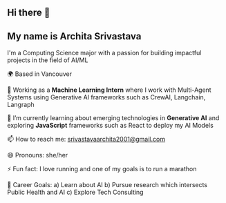 ## Hi there 👋

## My name is Archita Srivastava

I'm a Computing Science major with a passion for building impactful projects in the field of AI/ML

🌍 Based in Vancouver  

🔭 Working as a **Machine Learning Intern** where I work with Multi-Agent Systems using Generative AI frameworks such as CrewAI, Langchain, Langraph

🌱 I’m currently learning about emerging technologies in **Generative AI** and exploring **JavaScript** frameworks such as React to deploy my AI Models

📫 How to reach me: [srivastavaarchita2001@gmail.com](mailto:srivastavaarchita2001@gmail.com)  

😄 Pronouns: she/her

⚡ Fun fact: I love running and one of my goals is to run a marathon

🧠 Career Goals: 
  a) Learn about AI 
  b) Pursue research which intersects Public Health and AI 
  c) Explore Tech Consulting  

